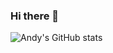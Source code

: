 ### Hi there 👋
![Andy's GitHub stats](https://github-readme-stats.vercel.app/api?username=D-Nayte&show_icons=true&bg_color=00000000)
<!--
**D-Nayte/D-Nayte** is a ✨ _special_ ✨ repository because its `README.md` (this file) appears on your GitHub profile.

Here are some ideas to get you started:

- 🔭 I’m currently working on ...
- 🌱 I’m currently learning ...
- 👯 I’m looking to collaborate on ...
- 🤔 I’m looking for help with ...
- 💬 Ask me about ...
- 📫 How to reach me: ...
- 😄 Pronouns: ...
- ⚡ Fun fact: ...
-->
